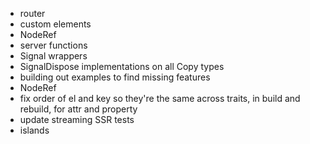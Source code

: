 - router
- custom elements
- NodeRef
- server functions
- Signal wrappers
- SignalDispose implementations on all Copy types
- building out examples to find missing features
- NodeRef
- fix order of el and key so they're the same across traits, in build and rebuild, for attr and property
- update streaming SSR tests
- islands
